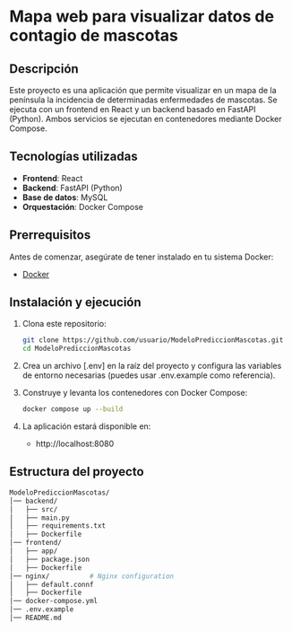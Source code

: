 # Mapa web para visualizar datos de contagio de mascotas

## Descripción
Este proyecto es una aplicación que permite visualizar en un mapa de la península la incidencia de determinadas enfermedades de mascotas. Se ejecuta con un frontend en React y un backend basado en FastAPI (Python). Ambos servicios se ejecutan en contenedores mediante Docker Compose.

## Tecnologías utilizadas
- **Frontend**: React
- **Backend**: FastAPI (Python)
- **Base de datos**: MySQL
- **Orquestación**: Docker Compose

## Prerrequisitos
Antes de comenzar, asegúrate de tener instalado en tu sistema Docker:
- [Docker](https://www.docker.com/get-started)

## Instalación y ejecución
1. Clona este repositorio:
   ```sh
   git clone https://github.com/usuario/ModeloPrediccionMascotas.git
   cd ModeloPrediccionMascotas

2. Crea un archivo [.env] en la raíz del proyecto y configura las variables de entorno necesarias (puedes usar .env.example como referencia).

3. Construye y levanta los contenedores con Docker Compose:
    ```sh
    docker compose up --build

4. La aplicación estará disponible en:
    - http://localhost:8080

## Estructura del proyecto
```sh
ModeloPrediccionMascotas/
│── backend/           
│   ├── src/
│   ├── main.py
│   ├── requirements.txt
│   ├── Dockerfile
│── frontend/          
│   ├── app/
│   ├── package.json
│   ├── Dockerfile
│── nginx/          # Nginx configuration
│   ├── default.connf
│   ├── Dockerfile
│── docker-compose.yml 
│── .env.example
│── README.md

